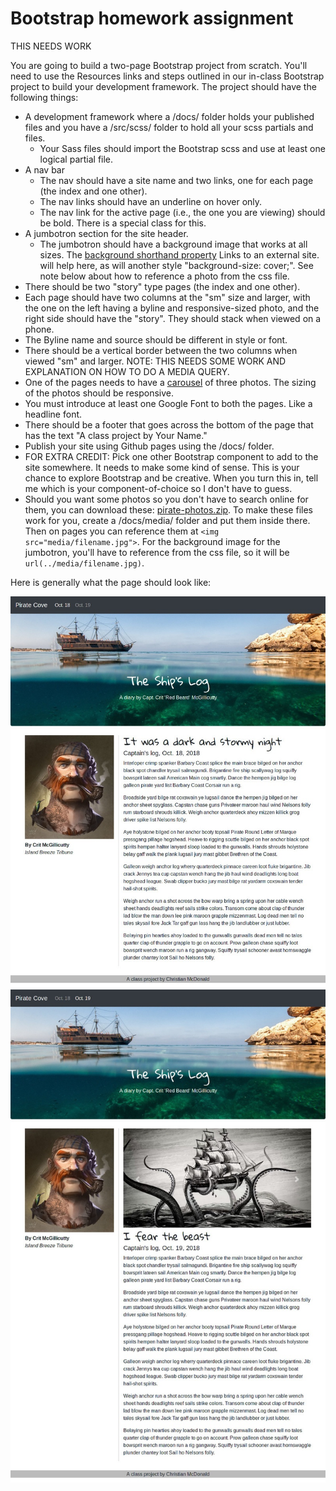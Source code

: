 # Bootstrap homework assignment

THIS NEEDS WORK

You are going to build a two-page Bootstrap project from scratch. You'll need to use the Resources links and steps outlined in our in-class Bootstrap project to build your development framework. The project should have the following things:

- A development framework where a /docs/ folder holds your published files and you have a /src/scss/ folder to hold all your scss partials and files.
  - Your Sass files should import the Bootstrap scss and use at least one logical partial file.
- A nav bar
  - The nav should have a site name and two links, one for each page (the index and one other).
  - The nav links should have an underline on hover only. 
  - The nav link for the active page (i.e., the one you are viewing) should be bold. There is a special class for this.
- A jumbotron section for the site header.
  - The jumbotron should have a background image that works at all sizes. The [background shorthand  property](https://www.w3schools.com/css/css_background.asp) Links to an external site. will help here, as will another style "background-size: cover;". See note below about how to reference a photo from the css file.
- There should be two "story" type pages (the index and one other).
- Each page should have two columns at the "sm" size and larger, with the one on the left having a byline and responsive-sized photo, and the right side should have the "story". They should stack when viewed on a phone.
- The Byline name and source should be different in style or font.
- There should be a vertical border between the two columns when viewed "sm" and larger. NOTE: THIS NEEDS SOME WORK AND EXPLANATION ON HOW TO DO A MEDIA QUERY.
- One of the pages needs to have a [carousel](https://getbootstrap.com/docs/4.1/components/carousel/) of three photos. The sizing of the photos should be responsive.
- You must introduce at least one Google Font to both the pages. Like a headline font.
- There should be a footer that goes across the bottom of the page that has the text "A class project by Your Name."
- Publish your site using Github pages using the /docs/ folder.
- FOR EXTRA CREDIT: Pick one other Bootstrap component to add to the site somewhere. It needs to make some kind of sense. This is your chance to explore Bootstrap and be creative. When you turn this in, tell me which is your component-of-choice so I don't have to guess.
- Should you want some photos so you don't have to search online for them, you can download these: [pirate-photos.zip](pirate-photos.zip). To make these files work for you, create a /docs/media/ folder and put them inside there. Then on pages you can reference them at `<img src="media/filename.jpg">`. For the background image for the jumbotron, you'll have to reference from the css file, so it will be `url(../media/filename.jpg)`.

Here is generally what the page should look like:

![bs-assignment-p1.jpg](../images/bs-assignment-p1.jpg)
![bs-assignment-p2.jpg](../images/bs-assignment-p2.jpg)

